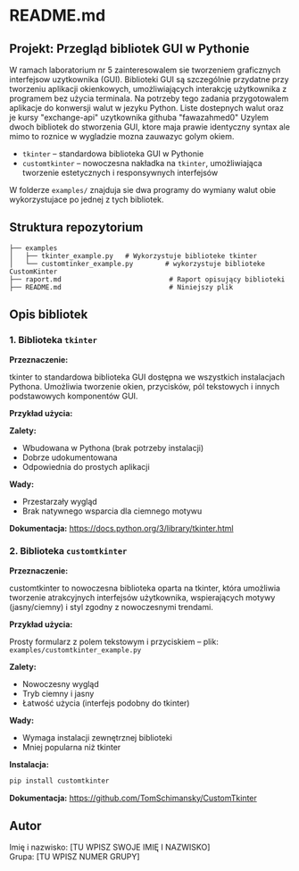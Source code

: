 # README.md

## Projekt: Przegląd bibliotek GUI w Pythonie

W ramach laboratorium nr 5 zainteresowalem sie tworzeniem graficznych interfejsow uzytkownika (GUI). Biblioteki GUI są szczególnie przydatne przy tworzeniu aplikacji okienkowych, umożliwiających interakcję użytkownika z programem bez użycia terminala.
Na potrzeby tego zadania przygotowalem aplikacje do konwersji walut w jezyku Python. 
Liste dostepnych walut oraz je kursy "exchange-api" uzytkownika githuba "fawazahmed0"
Uzylem dwoch bibliotek do stworzenia GUI, ktore maja prawie identyczny syntax ale mimo to roznice w wygladzie mozna zauwazyc golym okiem.

- `tkinter` – standardowa biblioteka GUI w Pythonie
- `customtkinter` – nowoczesna nakładka na `tkinter`, umożliwiająca tworzenie estetycznych i responsywnych interfejsów

W folderze `examples/` znajduja sie dwa programy do wymiany walut obie wykorzystujace po jednej z tych bibliotek.

## Struktura repozytorium

```
├── examples
│   ├── tkinter_example.py   # Wykorzystuje biblioteke tkinter
│   └── customtinker_example.py        # wykorzystuje biblioteke CustomKinter
├── raport.md                           # Raport opisujący biblioteki
├── README.md                           # Niniejszy plik
```

## Opis bibliotek

### 1. Biblioteka `tkinter`

**Przeznaczenie:**

tkinter to standardowa biblioteka GUI dostępna we wszystkich instalacjach Pythona. Umożliwia tworzenie okien, przycisków, pól tekstowych i innych podstawowych komponentów GUI.

**Przykład użycia:**



**Zalety:**
- Wbudowana w Pythona (brak potrzeby instalacji)
- Dobrze udokumentowana
- Odpowiednia do prostych aplikacji

**Wady:**
- Przestarzały wygląd
- Brak natywnego wsparcia dla ciemnego motywu

**Dokumentacja:**
https://docs.python.org/3/library/tkinter.html

### 2. Biblioteka `customtkinter`

**Przeznaczenie:**

customtkinter to nowoczesna biblioteka oparta na tkinter, która umożliwia tworzenie atrakcyjnych interfejsów użytkownika, wspierających motywy (jasny/ciemny) i styl zgodny z nowoczesnymi trendami.

**Przykład użycia:**

Prosty formularz z polem tekstowym i przyciskiem – plik: `examples/customtkinter_example.py`

**Zalety:**
- Nowoczesny wygląd
- Tryb ciemny i jasny
- Łatwość użycia (interfejs podobny do tkinter)

**Wady:**
- Wymaga instalacji zewnętrznej biblioteki
- Mniej popularna niż tkinter

**Instalacja:**
```bash
pip install customtkinter
```

**Dokumentacja:**
https://github.com/TomSchimansky/CustomTkinter

## Autor

Imię i nazwisko: [TU WPISZ SWOJE IMIĘ I NAZWISKO]  
Grupa: [TU WPISZ NUMER GRUPY]
